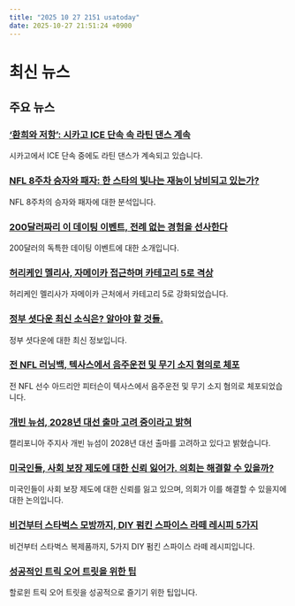 ```yaml
---
title: "2025 10 27 2151 usatoday"
date: 2025-10-27 21:51:24 +0900
---
```


# 최신 뉴스
## 주요 뉴스
### [‘환희와 저항’: 시카고 ICE 단속 속 라틴 댄스 계속](https://www.usatoday.com/story/news/politics/2025/10/27/ice-chicago-immigration-latin-dance/86802210007/)
시카고에서 ICE 단속 중에도 라틴 댄스가 계속되고 있습니다.

### [NFL 8주차 승자와 패자: 한 스타의 빛나는 재능이 낭비되고 있는가?](https://www.usatoday.com/story/sports/nfl/2025/10/27/nfl-week-8-winners-losers-myles-garrett-browns-cowboys/86917472007/)
NFL 8주차의 승자와 패자에 대한 분석입니다.

### [200달러짜리 이 데이팅 이벤트, 전례 없는 경험을 선사한다](https://www.usatoday.com/story/life/health-wellness/2025/10/27/the-feels-dating-singles-mixer-touching/86923315007/)
200달러의 독특한 데이팅 이벤트에 대한 소개입니다.

### [허리케인 멜리사, 자메이카 접근하며 카테고리 5로 격상](https://www.usatoday.com/story/news/weather/2025/10/27/hurricane-melissa-strengthens-monday/86924987007/)
허리케인 멜리사가 자메이카 근처에서 카테고리 5로 강화되었습니다.

### [정부 셧다운 최신 소식은? 알아야 할 것들.](https://www.usatoday.com/story/news/politics/2025/10/27/federal-government-shutdown-day-27-october-2025/86917867007/)
정부 셧다운에 대한 최신 정보입니다.

### [전 NFL 러닝백, 텍사스에서 음주운전 및 무기 소지 혐의로 체포](https://www.usatoday.com/story/sports/nfl/2025/10/27/adrian-peterson-arrested-dwi-unlawful-carrying-weapon/86923854007/)
전 NFL 선수 아드리안 피터슨이 텍사스에서 음주운전 및 무기 소지 혐의로 체포되었습니다.

### [개빈 뉴섬, 2028년 대선 출마 고려 중이라고 밝혀](https://www.usatoday.com/story/news/politics/2025/10/26/california-gov-gavin-newsom-considers-2028-presidential-run/86915639007/)
캘리포니아 주지사 개빈 뉴섬이 2028년 대선 출마를 고려하고 있다고 밝혔습니다.

### [미국인들, 사회 보장 제도에 대한 신뢰 잃어가. 의회는 해결할 수 있을까?](https://www.usatoday.com/story/money/2025/10/24/social-security-shortfall-insolvency-retirement-americans/86858820007/)
미국인들이 사회 보장 제도에 대한 신뢰를 잃고 있으며, 의회가 이를 해결할 수 있을지에 대한 논의입니다.

### [비건부터 스타벅스 모방까지, DIY 펌킨 스파이스 라떼 레시피 5가지](https://10best.usatoday.com/food-drink/pumpkin-spice-latte-recipe-easy-starbucks-vegan/)
비건부터 스타벅스 복제품까지, 5가지 DIY 펌킨 스파이스 라떼 레시피입니다.

### [성공적인 트릭 오어 트릿을 위한 팁](https://www.usatoday.com/story/tech/problemsolved/2025/10/27/trick-or-treat-how-to-get-the-most-candy/86731309007/)
할로윈 트릭 오어 트릿을 성공적으로 즐기기 위한 팁입니다.